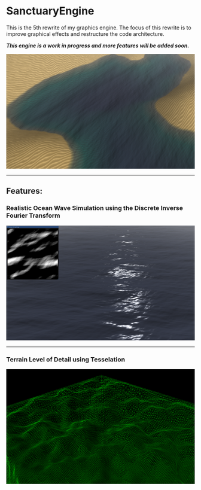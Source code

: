 # SanctuaryEngine

This is the 5th rewrite of my graphics engine. The focus of this rewrite is to improve graphical effects and restructure the code architecture.

***This engine is a work in progress and more features will be added soon.***

![](readmeimg/cover.png)

___
## Features:

### Realistic Ocean Wave Simulation using the Discrete Inverse Fourier Transform
![](readmeimg/ocean.png)

___
### Terrain Level of Detail using Tesselation
![](readmeimg/terrain.png)
